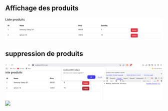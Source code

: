 <h2>Affichage des produits</h2>
<img src="captures/allprod.png">
<h2>suppression de produits</h2>
<img src="captures/del.png">
<img src="captures/del2.png">